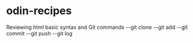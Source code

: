 # odin-recipes

Reviewing html basic syntax and Git commands
--git clone
--git add
--git commit
--git push
--git log
